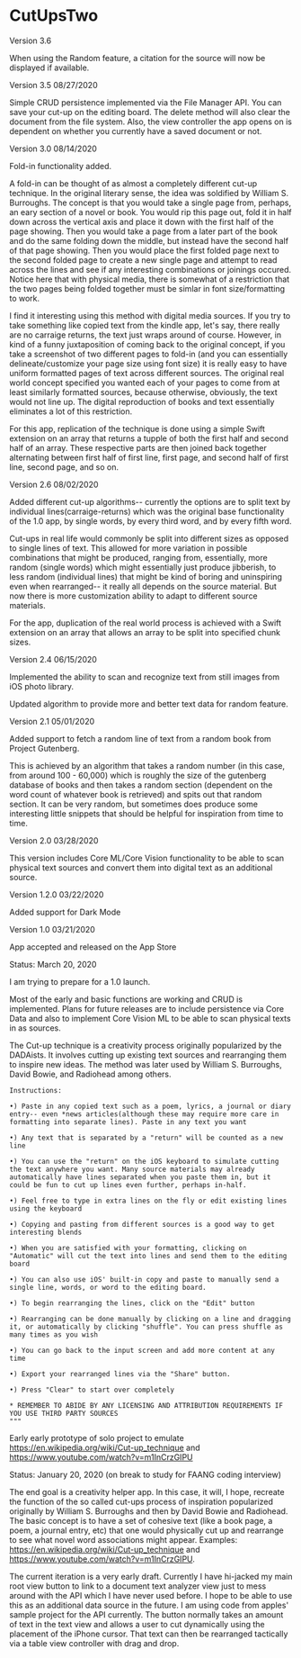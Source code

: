 # CutUpsTwo

Version 3.6

When using the Random feature, a citation for the source will now be displayed if available.

Version 3.5
08/27/2020

Simple CRUD persistence implemented via the File Manager API. You can save your cut-up on the editing board. The delete method will also clear the document from the file system. Also, the view controller the app opens on is dependent on whether you currently have a saved document or not. 

Version 3.0
08/14/2020

Fold-in functionality added. 

A fold-in can be thought of as almost a completely different cut-up technique. In the original literary sense, the idea was soldified by William S. Burroughs. The concept is that you would take a single page from, perhaps, an eary section of a novel or book. You would rip this page out, fold it in half down across the vertical axis and place it down with the first half of the page showing. Then you would take a page from a later part of the book and do the same folding down the middle, but instead have the second half of that page showing. Then you would place the first folded page next to the second folded page to create a new single page and attempt to read across the lines and see if any interesting combinations or joinings occured. Notice here that with physical media, there is somewhat of a restriction that the two pages being folded together must be simlar in font size/formatting to work. 

I find it interesting using this method with digital media sources. If you try to take something like copied text from the kindle app, let's say, there really are no carraige returns, the text just wraps around of course. However, in kind of a funny juxtaposition of coming back to the original concept, if you take a screenshot of two different pages to fold-in (and you can essentially delineate/customize your page size using font size) it is really easy to have uniform formatted pages of text across different sources. The original real world concept specified you wanted each of your pages to come from at least similarly formatted sources, because otherwise, obviously, the text would not line up. The digital reproduction of books and text essentially eliminates a lot of this restriction. 

For this app, replication of the technique is done using a simple Swift extension on an array that returns a tupple of both the first half and second half of an array. These respective parts are then joined back together alternating between first half of first line, first page, and second half of first line, second page, and so on.  

Version 2.6
08/02/2020

Added different cut-up algorithms-- currently the options are to split text by individual lines(carraige-returns) which was the original base functionality of the 1.0 app, by single words, by every third word, and by every fifth word.

Cut-ups in real life would commonly be split into different sizes as opposed to single lines of text. This allowed for more variation in possible combinations that might be produced, ranging from, essentially, more random (single words) which might essentially just produce jibberish, to less random (individual lines) that might be kind of boring and uninspiring even when rearranged-- it really all depends on the source material. But now there is more customization ability to adapt to different source materials.  

For the app, duplication of the real world process is achieved with a Swift extension on an array that allows an array to be split into specified chunk sizes. 


Version 2.4
06/15/2020

Implemented the ability to scan and recognize text from still images from iOS photo library. 

Updated algorithm to provide more and better text data for random feature.


Version 2.1
05/01/2020

Added support to fetch a random line of text from a random book from Project Gutenberg.

This is achieved by an algorithm that takes a random number (in this case, from around 100 - 60,000) which is roughly the size of the gutenberg database of books and then takes a random section (dependent on the word count of whatever book is retrieved) and spits out that random section. It can be very random, but sometimes does produce some interesting little snippets that should be helpful for inspiration from time to time. 

Version 2.0 
03/28/2020

This version includes Core ML/Core Vision functionality to be able to scan physical text sources and convert them into digital text as an additional source. 


Version 1.2.0 
03/22/2020

Added support for Dark Mode


Version 1.0
03/21/2020

App accepted and released on the App Store


Status: March 20, 2020

I am trying to prepare for a 1.0 launch.

Most of the early and basic functions are working and CRUD is implemented. Plans for future releases are to include persistence via Core Data and also to implement Core Vision ML to be able to scan physical texts in as sources. 


The Cut-up technique is a creativity process originally popularized by the DADAists. It involves cutting up existing text sources and rearranging them to inspire new ideas. The method was later used by William S. Burroughs, David Bowie, and Radiohead among others. 
    
    Instructions:

    •) Paste in any copied text such as a poem, lyrics, a journal or diary entry-- even *news articles(although these may require more care in formatting into separate lines). Paste in any text you want
    
    •) Any text that is separated by a "return" will be counted as a new line

    •) You can use the "return" on the iOS keyboard to simulate cutting the text anywhere you want. Many source materials may already automatically have lines separated when you paste them in, but it could be fun to cut up lines even further, perhaps in-half. 

    •) Feel free to type in extra lines on the fly or edit existing lines using the keyboard
    
    •) Copying and pasting from different sources is a good way to get interesting blends
        
    •) When you are satisfied with your formatting, clicking on "Automatic" will cut the text into lines and send them to the editing board

    •) You can also use iOS' built-in copy and paste to manually send a single line, words, or word to the editing board.

    •) To begin rearranging the lines, click on the "Edit" button
    
    •) Rearranging can be done manually by clicking on a line and dragging it, or automatically by clicking "shuffle". You can press shuffle as many times as you wish
    
    •) You can go back to the input screen and add more content at any time
    
    •) Export your rearranged lines via the "Share" button.

    •) Press "Clear" to start over completely

    * REMEMBER TO ABIDE BY ANY LICENSING AND ATTRIBUTION REQUIREMENTS IF YOU USE THIRD PARTY SOURCES
    """


Early early prototype of solo project to emulate https://en.wikipedia.org/wiki/Cut-up_technique and https://www.youtube.com/watch?v=m1InCrzGIPU

Status: January 20, 2020 (on break to study for FAANG coding interview)

The end goal is a creativity helper app. In this case, it will, I hope, recreate the function of the so called cut-ups process of inspiration popularized originally by William S. Burroughs and then by David Bowie and Radiohead. The basic concept is to have a set of cohesive text (like a book page, a poem, a journal entry, etc) that one would physically cut up and rearrange to see what novel word associations might appear. Examples: https://en.wikipedia.org/wiki/Cut-up_technique and https://www.youtube.com/watch?v=m1InCrzGIPU. 


The current iteration is a very early draft. Currently I have hi-jacked my main root view button to link to a document text analyzer view just to mess around with the API which I have never used before. I hope to be able to use this as an additional data source in the future. I am using code from apples' sample project for the API currently. The button normally takes an amount of text in the text view and allows a user to cut dynamically using the placement of the iPhone cursor.  That text can then be rearranged tactically via a table view controller with drag and drop. 


